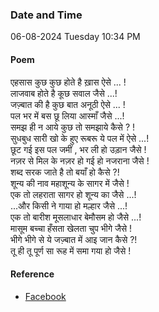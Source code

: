 ### Date and Time

06-08-2024 Tuesday 10:34 PM

#### Poem

एहसास कुछ कुछ होते है ख़ास ऐसे ... ! <br />
लाजवाब होते है  कूछ सवाल जैसे ...! <br />
जज़्बात की है कुछ बात अनूठी ऐसे ... ! <br />
पल भर में बस छू लिया आस्माँ जैसे ...! <br />
समझ ही न आये कुछ तो समझाये कैसे ? ! <br />
सुधबुध सारी खो के हुए रूबरू ये पल में ऐसे ...! <br />
छूट गई इस पल जमीं , भर ली हो उड़ान जैसे ! <br />
नज़र से मिल के नज़र हो गई हो नजराना जैसे ! <br />
शब्द सरक जाते है तो बयाँ हो कैसे ?! <br />
शून्य की नाव महाशून्य के सागर में जैसे ! <br />
एक तो लहराता सागर हो शून्य का जैसे ...! <br />
...और किसी ने गाया हो मल्हार जैसे ...! <br />
एक तो बारीश मूसलाधार बेमौसम हो जैसे ...! <br />
मासूम बच्चा हँसता खेलता चुप भीगे जैसे ! <br />
भीगे भीगे से ये जज़्बात में आइ जान कैसे ?! <br />
तू ही तू पूर्ण सा रूह में समा गया हो जैसे !

#### Reference

* [Facebook](https://www.facebook.com/share/p/wfaoKH2mP8RGoMGK/?mibextid=qi2Omg)
